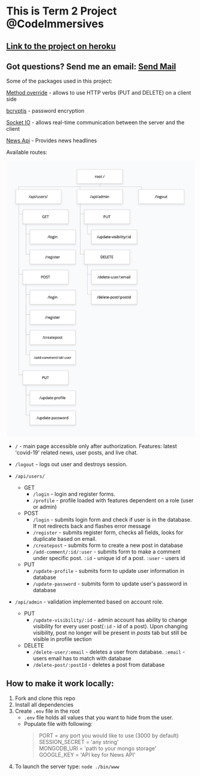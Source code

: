 # This is Term 2 Project @CodeImmersives

## [Link to the project on heroku](https://nikocode-term2-project.herokuapp.com)


## Got questions? Send me an email: <a href="mailto:nikolay.kim@codeimmersives.com?Subject=Hello" target="_top">Send Mail</a>


Some of the packages used in this project: 

[Method override](https://www.npmjs.com/package/method-override) - allows to use HTTP verbs (PUT and DELETE) on a client side

[bcryptjs](https://www.npmjs.com/package/bcryptjs) - password encryption

[Socket IO](socket.io) - allows real-time communication between the server and the client

[News Api](https://newsapi.org) - Provides news headlines

Available routes:
   <p align="center">
   <img style='max-width: 500px' src="public/images/map.png">
   </p>
   
   * `/` - main page accessible only after authorization. Features: latest 'covid-19' related news, user posts, and live chat.
   * `/logout` - logs out user and destroys session.

   * `/api/users/` 
      * GET
         * `/login` - login and register forms.
         * `/profile` - profile loaded with features dependent on a role (user or admin)
      * POST
         * `/login` - submits login form and check if user is in the database. If not redirects back and flashes error message
         * `/register` - submits register form, checks all fields, looks for duplicate based on email.
         * `/createpost` - submits form to create a new post in database
         * `/add-comment/:id/:user` - submits form to make a comment under specific post. `:id` - unique id of a post. `:user` - users id
      * PUT
         * `/update-profile` - submits form to update user information in database
         * `/update-password` - submits form to update user's password in database
   
   * `/api/admin` - validation implemented based on account role. 
      * PUT
         * `/update-visibility/:id` - admin account has ability to change visibility for every user post(`:id` - id of a post). Upon changing visibility, post no longer will be present in *posts* tab but still be visible in profile section
      * DELETE
         * `/delete-user/:email` - deletes a user from database. `:email` - users email has to match with database
         * `/delete-post/:postId` - deletes a post from database

## How to make it work locally:
   1. Fork and clone this repo
   2. Install all dependencies
   3. Create `.env` file in the root
      * `.env` file holds all values that you want to hide from the user. 
      * Populate file with following: 
         >PORT = any port you would like to use (3000 by default)<br>
         >SESSION_SECRET = 'any string' <br>
         >MONGODB_URI = 'path to your mongo storage' <br>
         >GOOGLE_KEY = 'API key for News API'
   4. To launch the server type: `node ./bin/www`